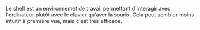 Le shell est un environnemet de travail permettant d'interagir avec
l'ordinateur plutôt avec le clavier qu'aver la souris. Cela peut
sembler moins intuitif à première vue, mais c'est très efficace.
